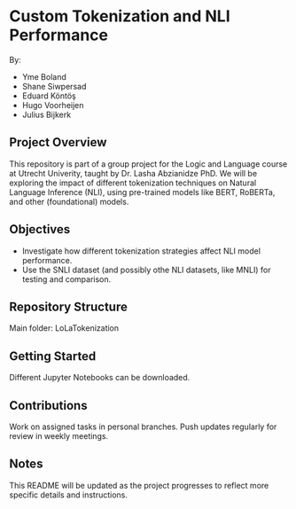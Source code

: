# Custom Tokenization and NLI Performance

By:

- Yme Boland
- Shane Siwpersad
- Eduard Köntöş
- Hugo Voorheijen
- Julius Bijkerk

## Project Overview

This repository is part of a group project for the Logic and Language course at Utrecht Univerity, taught by Dr. Lasha Abzianidze PhD.
We will be exploring the impact of different tokenization techniques on Natural Language Inference (NLI), using pre-trained models like BERT, RoBERTa, and other (foundational) models.

## Objectives

- Investigate how different tokenization strategies affect NLI model performance.
- Use the SNLI dataset (and possibly othe NLI datasets, like MNLI) for testing and comparison.

## Repository Structure

Main folder: LoLaTokenization

## Getting Started

Different Jupyter Notebooks can be downloaded.

## Contributions

Work on assigned tasks in personal branches.
Push updates regularly for review in weekly meetings.

## Notes

This README will be updated as the project progresses to reflect more specific details and instructions.

